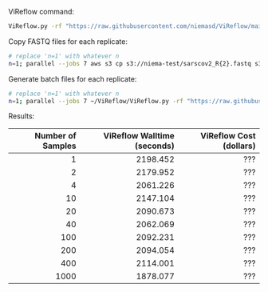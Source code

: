 ViReflow command:

```bash
ViReflow.py -rf "https://raw.githubusercontent.com/niemasd/ViReflow/main/demo/NC_045512.2.fas" -rg "https://raw.githubusercontent.com/niemasd/ViReflow/main/demo/NC_045512.2.gff3" -p "https://raw.githubusercontent.com/niemasd/ViReflow/main/demo/sarscov2_v2_primers_swift.bed" -d OUTPUT_S3_DIR -mt 1 -id REPNUM -o REPNUM.rf R1_FASTQ_S3 R2_FASTQ_S3
```

Copy FASTQ files for each replicate:

```bash
# replace 'n=1' with whatever n
n=1; parallel --jobs 7 aws s3 cp s3://niema-test/sarscov2_R{2}.fastq s3://niema-test/n$n/n$n.r{1}_R{2}.fastq ::: $(seq -w 1 $n) ::: 1 2
```

Generate batch files for each replicate:

```bash
# replace 'n=1' with whatever n
n=1; parallel --jobs 7 ~/ViReflow/ViReflow.py -rf "https://raw.githubusercontent.com/niemasd/ViReflow/main/demo/NC_045512.2.fas" -rg "https://raw.githubusercontent.com/niemasd/ViReflow/main/demo/NC_045512.2.gff3" -p "https://raw.githubusercontent.com/niemasd/ViReflow/main/demo/sarscov2_v2_primers_swift.bed" -d s3://niema-test/n$n -mt 1 -id n$n.r{} -o n$n.r{}.rf s3://niema-test/n$n/n$n.r{}_R1.fastq s3://niema-test/n$n/n$n.r{}_R2.fastq ::: $(seq -w 1 $n)
```

Results:

| Number of Samples | ViReflow Walltime (seconds) | ViReflow Cost (dollars) |
| ----------------: | --------------------------: | ----------------------: |
|                 1 |                    2198.452 |                     ??? |
|                 2 |                    2179.952 |                     ??? |
|                 4 |                    2061.226 |                     ??? |
|                10 |                    2147.104 |                     ??? |
|                20 |                    2090.673 |                     ??? |
|                40 |                    2062.069 |                     ??? |
|               100 |                    2092.231 |                     ??? |
|               200 |                    2094.054 |                     ??? |
|               400 |                    2114.001 |                     ??? |
|              1000 |                    1878.077 |                     ??? |
